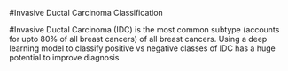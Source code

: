 #Invasive Ductal Carcinoma Classification

#Invasive Ductal Carcinoma (IDC) is the most common subtype (accounts for upto 80% of all breast cancers) of all breast cancers. Using a deep learning model to classify positive vs negative classes of IDC has a huge potential to improve diagnosis

#
